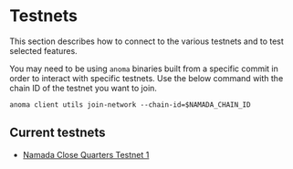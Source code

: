 # Testnets

This section describes how to connect to the various testnets and to test selected features.

You may need to be using `anoma` binaries built from a specific commit in order to interact with specific testnets. Use the below command with the chain ID of the testnet you want to join.

```shell
anoma client utils join-network --chain-id=$NAMADA_CHAIN_ID
```

## Current testnets
- [Namada Close Quarters Testnet 1](./testnets/namada-close-quarters-testnet-1.md)
